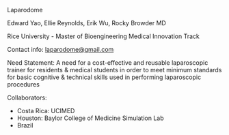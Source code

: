 
Laparodome

Edward Yao, Ellie Reynolds, Erik Wu, Rocky Browder MD

Rice University - Master of Bioengineering Medical Innovation Track

Contact info: laparodome@gmail.com


Need Statement:
A need for a cost-effective and reusable laparoscopic trainer for residents & medical students in order to meet minimum standards for basic cognitive & technical skills used in performing laparoscopic procedures

Collaborators: 
- Costa Rica: UCIMED
- Houston: Baylor College of Medicine Simulation Lab
- Brazil
